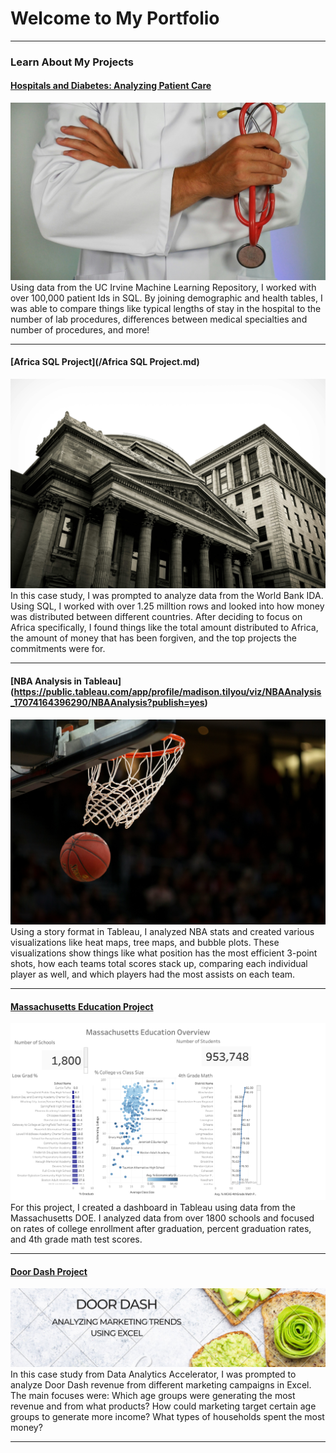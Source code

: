 # Welcome to My Portfolio

---

### Learn About My Projects


#### [Hospitals and Diabetes: Analyzing Patient Care](https://www.linkedin.com/pulse/hospitals-diabetes-analyzing-patient-care-madison-tilyou-nfbmc/)
<img src="images/Medical Picture.jpg?raw=true"/>
Using data from the UC Irvine Machine Learning Repository, I worked with over 100,000 patient Ids in SQL. By joining demographic and health tables, I was able to compare things like typical lengths of stay in the hospital to the number of lab procedures, 
differences between medical specialties and number of procedures, and more! 

---

#### [Africa SQL Project](/Africa SQL Project.md)
<img src="images/Bank Background.jpg?raw=true"/>
In this case study, I was prompted to analyze data from the World Bank IDA. Using SQL, I worked with over 1.25 milltion rows and looked into how money was distributed between different countries. After deciding to focus on Africa specifically, I found things like the total amount distributed to Africa, the amount of money that has been forgiven, and the top projects the commitments were for.

---

#### [NBA Analysis in Tableau] (https://public.tableau.com/app/profile/madison.tilyou/viz/NBAAnalysis_17074164396290/NBAAnalysis?publish=yes)
<img src="images/Basketball.jpg?raw=true"/> 
Using a story format in Tableau, I analyzed NBA stats and created various visualizations like heat maps, tree maps, and bubble plots. These visualizations show things like what position has the most efficient 3-point shots, how each teams total scores stack up, comparing each individual player as well, and which players had the most assists on each team.


---
#### [Massachusetts Education Project](https://www.loom.com/share/e982296bf26b41889e5d5fc70260b9a1?sid=eb495c5a-7d0a-413c-83dd-5ef28928fc48)
<img src="images/Mass. DOE Dashboard.png?raw=true"/>
For this project, I created a dashboard in Tableau using data from the Massachusetts DOE. I analyzed data from over 1800 schools and focused on rates of college enrollment after graduation, percent graduation rates, and 4th grade math test scores.   


---
#### [Door Dash Project](https://www.linkedin.com/pulse/analyzing-doordash-marketing-sales-madison-tilyou-k67zc/)
<img src="images/Door DASh.png?raw=true"/>
In this case study from Data Analytics Accelerator, I was prompted to analyze Door Dash revenue from different marketing campaigns in Excel. The main focuses were:
Which age groups were generating the most revenue and from what products?
How could marketing target certain age groups to generate more income?
What types of households spent the most money?

---





